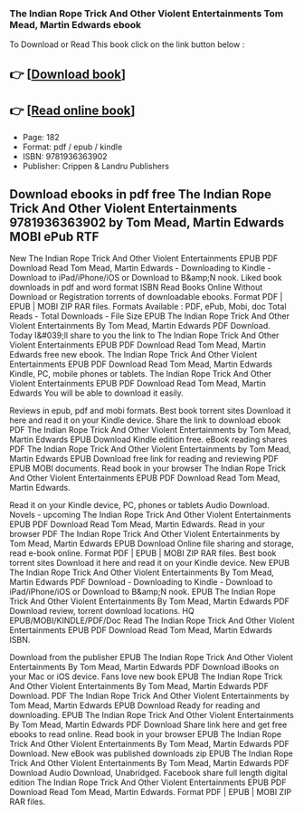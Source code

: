 ### The Indian Rope Trick And Other Violent Entertainments Tom Mead, Martin Edwards ebook

To Download or Read This book click on the link button below :

## 👉  [**[Download book](http://filesbooks.info/download.php?group=book&from=github.com&id=722119&lnk=1081 "Download book")**]

## 👉  [**[Read online book](http://filesbooks.info/download.php?group=book&from=github.com&id=722119&lnk=1081 "Read online book")**]


* Page: 182
* Format: pdf / epub / kindle
* ISBN: 9781936363902
* Publisher: Crippen &amp; Landru Publishers



## Download ebooks in pdf free The Indian Rope Trick And Other Violent Entertainments 9781936363902 by Tom Mead, Martin Edwards MOBI ePub RTF


New The Indian Rope Trick And Other Violent Entertainments EPUB PDF Download Read Tom Mead, Martin Edwards - Downloading to Kindle - Download to iPad/iPhone/iOS or Download to B&amp;amp;N nook. Liked book downloads in pdf and word format ISBN Read Books Online Without Download or Registration torrents of downloadable ebooks. Format PDF | EPUB | MOBI ZIP RAR files. Formats Available : PDF, ePub, Mobi, doc Total Reads - Total Downloads - File Size EPUB The Indian Rope Trick And Other Violent Entertainments By Tom Mead, Martin Edwards PDF Download. Today I&amp;#039;ll share to you the link to The Indian Rope Trick And Other Violent Entertainments EPUB PDF Download Read Tom Mead, Martin Edwards free new ebook. The Indian Rope Trick And Other Violent Entertainments EPUB PDF Download Read Tom Mead, Martin Edwards Kindle, PC, mobile phones or tablets. The Indian Rope Trick And Other Violent Entertainments EPUB PDF Download Read Tom Mead, Martin Edwards You will be able to download it easily.

Reviews in epub, pdf and mobi formats. Best book torrent sites Download it here and read it on your Kindle device. Share the link to download ebook PDF The Indian Rope Trick And Other Violent Entertainments by Tom Mead, Martin Edwards EPUB Download Kindle edition free. eBook reading shares PDF The Indian Rope Trick And Other Violent Entertainments by Tom Mead, Martin Edwards EPUB Download free link for reading and reviewing PDF EPUB MOBI documents. Read book in your browser The Indian Rope Trick And Other Violent Entertainments EPUB PDF Download Read Tom Mead, Martin Edwards.

Read it on your Kindle device, PC, phones or tablets Audio Download. Novels - upcoming The Indian Rope Trick And Other Violent Entertainments EPUB PDF Download Read Tom Mead, Martin Edwards. Read in your browser PDF The Indian Rope Trick And Other Violent Entertainments by Tom Mead, Martin Edwards EPUB Download Online file sharing and storage, read e-book online. Format PDF | EPUB | MOBI ZIP RAR files. Best book torrent sites Download it here and read it on your Kindle device. New EPUB The Indian Rope Trick And Other Violent Entertainments By Tom Mead, Martin Edwards PDF Download - Downloading to Kindle - Download to iPad/iPhone/iOS or Download to B&amp;amp;N nook. EPUB The Indian Rope Trick And Other Violent Entertainments By Tom Mead, Martin Edwards PDF Download review, torrent download locations. HQ EPUB/MOBI/KINDLE/PDF/Doc Read The Indian Rope Trick And Other Violent Entertainments EPUB PDF Download Read Tom Mead, Martin Edwards ISBN.

Download from the publisher EPUB The Indian Rope Trick And Other Violent Entertainments By Tom Mead, Martin Edwards PDF Download iBooks on your Mac or iOS device. Fans love new book EPUB The Indian Rope Trick And Other Violent Entertainments By Tom Mead, Martin Edwards PDF Download. PDF The Indian Rope Trick And Other Violent Entertainments by Tom Mead, Martin Edwards EPUB Download Ready for reading and downloading. EPUB The Indian Rope Trick And Other Violent Entertainments By Tom Mead, Martin Edwards PDF Download Share link here and get free ebooks to read online. Read book in your browser EPUB The Indian Rope Trick And Other Violent Entertainments By Tom Mead, Martin Edwards PDF Download. New eBook was published downloads zip EPUB The Indian Rope Trick And Other Violent Entertainments By Tom Mead, Martin Edwards PDF Download Audio Download, Unabridged. Facebook share full length digital edition The Indian Rope Trick And Other Violent Entertainments EPUB PDF Download Read Tom Mead, Martin Edwards. Format PDF | EPUB | MOBI ZIP RAR files.





